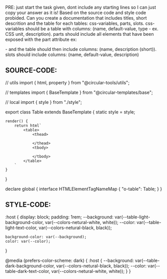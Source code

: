 PRE: just start the task given, dont include any starting lines so I can just copy your answer as it is!
 Based on the source code and style code probided. Can you create a documentation that includes titles, short descrition and the table for each tables: css-variables, parts, slots.
css-variables should be a table with columns: (name, default-value, type - ex. CSS unit, description).
parts should include all elements that have been exposed with the part attribute ex: <p part='foo'> - and the table should then include columns: (name, description (short)).
slots should include columns: (name, default-value, description)

## SOURCE-CODE:
// utils 
import { html, property } from "@circular-tools/utils";

// templates
import { BaseTemplate } from "@circular-templates/base";

// local 
import { style } from "./style";

export class Table extends BaseTemplate {
    static style = style;

    render() {
        return html`
            <table>
                <thead>
                    
                </thead>
                <tbody>

                </tbody>
            </table>
        `
    }
}


declare global {
    interface HTMLElementTagNameMap {
        "o-table": Table;
    }
}
## STYLE-CODE:
:host {
    display: block;
    padding: 1rem;
    --background: var(--table-light-background-color, var(--colors-netural-white, white));
    --color: var(--table-light-text-color, var(--colors-netural-black, black));

    background-color: var(--background);
    color: var(--color);
}

@media (prefers-color-scheme: dark) {
    :host {
        --background: var(--table-dark-background-color, var(--colors-netural-black, black));
        --color: var(--table-dark-text-color, var(--colors-netural-white, white));
    }
}